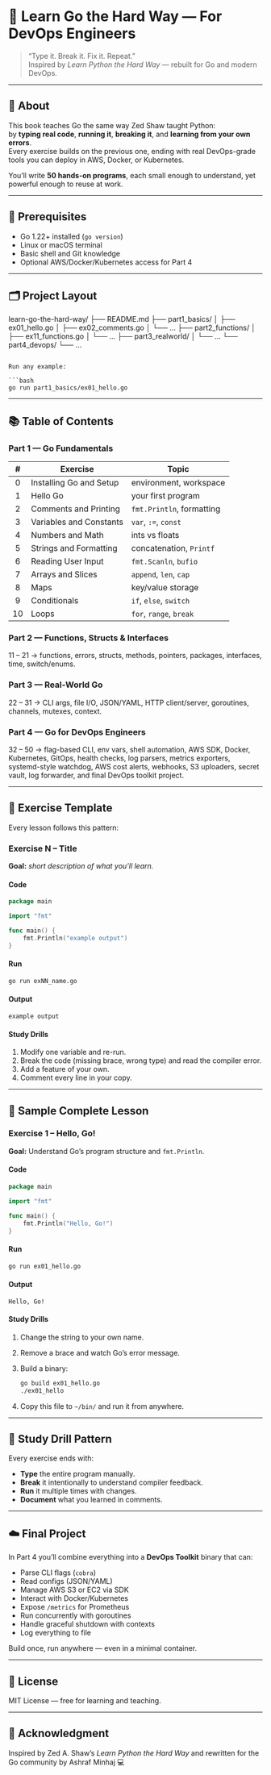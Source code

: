 # 🦫 Learn Go the Hard Way — For DevOps Engineers

> “Type it. Break it. Fix it. Repeat.”  
> Inspired by *Learn Python the Hard Way* — rebuilt for Go and modern DevOps.

---

## 📖 About

This book teaches Go the same way Zed Shaw taught Python:  
by **typing real code**, **running it**, **breaking it**, and **learning from your own errors**.  
Every exercise builds on the previous one, ending with real DevOps-grade tools you can deploy in AWS, Docker, or Kubernetes.

You’ll write **50 hands-on programs**, each small enough to understand, yet powerful enough to reuse at work.

---

## 🧰 Prerequisites
* Go 1.22+ installed (`go version`)
* Linux or macOS terminal
* Basic shell and Git knowledge
* Optional AWS/Docker/Kubernetes access for Part 4

---

## 🗂️ Project Layout

learn-go-the-hard-way/
├── README.md
├── part1_basics/
│   ├── ex01_hello.go
│   ├── ex02_comments.go
│   └── ...
├── part2_functions/
│   ├── ex11_functions.go
│   └── ...
├── part3_realworld/
│   └── ...
└── part4_devops/
└── ...

````

Run any example:

```bash
go run part1_basics/ex01_hello.go
````

---

## 📚 Table of Contents

### **Part 1 — Go Fundamentals**

|  #  | Exercise                | Topic                     |
| :-: | ----------------------- | ------------------------- |
|  0  | Installing Go and Setup | environment, workspace    |
|  1  | Hello Go                | your first program        |
|  2  | Comments and Printing   | `fmt.Println`, formatting |
|  3  | Variables and Constants | `var`, `:=`, `const`      |
|  4  | Numbers and Math        | ints vs floats            |
|  5  | Strings and Formatting  | concatenation, `Printf`   |
|  6  | Reading User Input      | `fmt.Scanln`, `bufio`     |
|  7  | Arrays and Slices       | `append`, `len`, `cap`    |
|  8  | Maps                    | key/value storage         |
|  9  | Conditionals            | `if`, `else`, `switch`    |
|  10 | Loops                   | `for`, `range`, `break`   |

### **Part 2 — Functions, Structs & Interfaces**

11 – 21 → functions, errors, structs, methods, pointers, packages, interfaces, time, switch/enums.

### **Part 3 — Real-World Go**

22 – 31 → CLI args, file I/O, JSON/YAML, HTTP client/server, goroutines, channels, mutexes, context.

### **Part 4 — Go for DevOps Engineers**

32 – 50 → flag-based CLI, env vars, shell automation, AWS SDK, Docker, Kubernetes, GitOps, health checks, log parsers, metrics exporters, systemd-style watchdog, AWS cost alerts, webhooks, S3 uploaders, secret vault, log forwarder, and final DevOps toolkit project.

---

## 🧱 Exercise Template

Every lesson follows this pattern:

### **Exercise N – Title**

**Goal:** *short description of what you’ll learn.*

#### Code

```go
package main

import "fmt"

func main() {
    fmt.Println("example output")
}
```

#### Run

```bash
go run exNN_name.go
```

#### Output

```
example output
```

#### Study Drills

1. Modify one variable and re-run.
2. Break the code (missing brace, wrong type) and read the compiler error.
3. Add a feature of your own.
4. Comment every line in your copy.

---

## 🧠 Sample Complete Lesson

### **Exercise 1 – Hello, Go!**

**Goal:** Understand Go’s program structure and `fmt.Println`.

#### Code

```go
package main

import "fmt"

func main() {
    fmt.Println("Hello, Go!")
}
```

#### Run

```bash
go run ex01_hello.go
```

#### Output

```
Hello, Go!
```

#### Study Drills

1. Change the string to your own name.
2. Remove a brace and watch Go’s error message.
3. Build a binary:

   ```bash
   go build ex01_hello.go
   ./ex01_hello
   ```
4. Copy this file to `~/bin/` and run it from anywhere.

---

## 🧩 Study Drill Pattern

Every exercise ends with:

* **Type** the entire program manually.
* **Break** it intentionally to understand compiler feedback.
* **Run** it multiple times with changes.
* **Document** what you learned in comments.

---

## ☁️ Final Project

In Part 4 you’ll combine everything into a **DevOps Toolkit** binary that can:

* Parse CLI flags (`cobra`)
* Read configs (JSON/YAML)
* Manage AWS S3 or EC2 via SDK
* Interact with Docker/Kubernetes
* Expose `/metrics` for Prometheus
* Run concurrently with goroutines
* Handle graceful shutdown with contexts
* Log everything to file

Build once, run anywhere — even in a minimal container.

---

## 📄 License

MIT License — free for learning and teaching.

---

## 💬 Acknowledgment

Inspired by Zed A. Shaw’s *Learn Python the Hard Way*
and rewritten for the Go community by Ashraf Minhaj 💻

```
